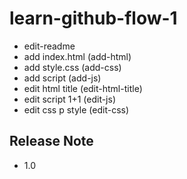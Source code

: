 # learn-github-flow-1

- edit-readme
- add index.html (add-html)
- add style.css (add-css)
- add script (add-js)
- edit html title (edit-html-title)
- edit script 1+1 (edit-js)
- edit css p style (edit-css)

## Release Note
- 1.0

